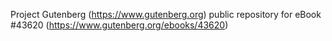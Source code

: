Project Gutenberg (https://www.gutenberg.org) public repository for eBook #43620 (https://www.gutenberg.org/ebooks/43620)
